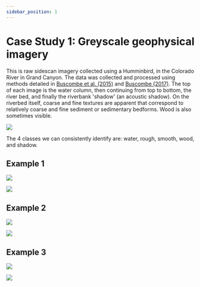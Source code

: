 ```yaml
---
sidebar_position: 1
---
```



# Case Study 1: Greyscale geophysical imagery

This is raw sidescan imagery collected using a Humminbird, in the Colorado River in Grand Canyon. The data was collected and processed using methods detailed in  [Buscombe et al. (2015)](../tutorial-extras/references) and  [Buscombe (2017)](../tutorial-extras/references). The top of each image is the water column, then continuing from top to bottom, the river bed, and finally the riverbank 'shadow' (an acoustic shadow). On the riverbed itself, coarse and fine textures are apparent that correspond to relatively coarse and fine sediment or sedimentary bedforms. Wood is also sometimes visible.

![](/img/casestudy1/montage.png)

The 4 classes we can consistently identify are: water, rough, smooth, wood, and shadow.

## Example 1
![](/img/casestudy1/Screenshot1.png)

![](/img/casestudy1/Ex1.png)


## Example 2
![](/img/casestudy1/Screenshot2.png)

![](/img/casestudy1/Ex1.png)


## Example 3
![](/img/casestudy1/Screenshot3.png)

![](/img/casestudy1/Ex3.png)
